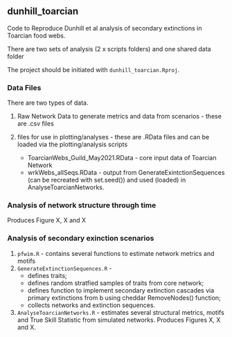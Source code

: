 ## dunhill_toarcian
Code to Reproduce Dunhill et al analysis of secondary extinctions in Toarcian food webs.

There are two sets of analysis (2 x scripts folders) and one shared data folder

The project should be initiated with `dunhill_toarcian.Rproj`.

### Data Files
There are two types of data.

1. Raw Network Data to generate metrics and data from scenarios - these are .csv files
2. files for use in plotting/analyses - these are .RData files and can be loaded via the plotting/analysis scripts

    - ToarcianWebs_Guild_May2021.RData - core input data of Toarcian Network
    - wrkWebs_allSeqs.RData - output from GenerateExintctionSequences (can be recreated with set.seed()) and used (loaded) in AnalyseToarcianNetworks.

### Analysis of network structure through time

Produces Figure X, X and X

### Analysis of secondary exinction scenarios

1. `pfwim.R` - contains several functions to estimate network metrics and motifs
2. `GenerateExtinctionSequences.R` - 
    - defines traits; 
    - defines random stratfied samples of traits from core network; 
    - defines function to implement secondary extinction cascades via primary extinctions from b using cheddar RemoveNodes() function; 
    - collects networks and extinction sequences.
3. `AnalyseToarcianNetworks.R` - estimates several structural metrics, motifs and True Skill Statistic from simulated networks.  Produces Figures X, X and X.


